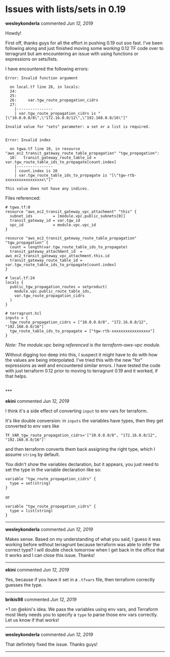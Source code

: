 # Issues with lists/sets in 0.19

**wesleykonderla** commented *Jun 12, 2019*

Howdy!

First off, thanks guys for all the effort in pushing 0.19 out soo fast. I've been following along and just finished moving some _working_ 0.12 TF code over to terragrunt but am encountering an issue with using functions or expressions on sets/lists.

I have encountered the following errors:

```
Error: Invalid function argument

  on local.tf line 26, in locals:
  24: 
  25: 
  26:     var.tgw_route_propagation_cidrs
  27: 
    |----------------
    | var.tgw_route_propagation_cidrs is "[\"10.0.0.0/8\",\"172.16.0.0/12\",\"192.168.0.0/16\"]"

Invalid value for "sets" parameter: a set or a list is required.


Error: Invalid index

  on tgwa.tf line 10, in resource "aws_ec2_transit_gateway_route_table_propagation" "tgw_propagation":
  10:   transit_gateway_route_table_id = var.tgw_route_table_ids_to_propagate[count.index]
    |----------------
    | count.index is 20
    | var.tgw_route_table_ids_to_propagate is "[\"tgw-rtb-xxxxxxxxxxxxxxxxx\"]"

This value does not have any indices.
```

Files referenced:

```hcl
# tgwa.tf:0
resource "aws_ec2_transit_gateway_vpc_attachment" "this" {
  subnet_ids         = [module.vpc.public_subnets[0]]
  transit_gateway_id = var.tgw_id
  vpc_id             = module.vpc.vpc_id
}

resource "aws_ec2_transit_gateway_route_table_propagation" "tgw_propagation" {
  count = length(var.tgw_route_table_ids_to_propagate)
  transit_gateway_attachment_id  = aws_ec2_transit_gateway_vpc_attachment.this.id
  transit_gateway_route_table_id = var.tgw_route_table_ids_to_propagate[count.index]
}
```

```hcl
# local.tf:24
locals {
  public_tgw_propagation_routes = setproduct(
    module.vpc.public_route_table_ids,
    var.tgw_route_propagation_cidrs
  )
}
```

```hcl
# terragrunt.hcl
inputs = {
  tgw_route_propagation_cidrs = ["10.0.0.0/8", "172.16.0.0/12", "192.168.0.0/16"]
  tgw_route_table_ids_to_propagate = ["tgw-rtb-xxxxxxxxxxxxxxxxx"]
}
```

_Note: The module.vpc being referenced is the terraform-aws-vpc module._

Without digging too deep into this, I suspect it might have to do with how the values are being interpolated. I've tried this with the new "for" expressions as well and encountered similar errors. I have tested the code with just terraform 0.12 prior to moving to terragrunt 0.19 and it worked, if that helps.

<br />
***


**ekini** commented *Jun 12, 2019*

I think it's a side effect of converting `input` to env vars for terraform.

It's like double conversion: in `inputs` the variables have types, then they get converted to env vars like
```
TF_VAR_tgw_route_propagation_cidrs='["10.0.0.0/8", "172.16.0.0/12", "192.168.0.0/16"]'
```
and then terraform converts them back assigning the right type, which I assume `string` by default.

You didn't show the variables declaration, but it appears, you just need to set the type in the variable declaration like so:
```
variable "tgw_route_propagation_cidrs" {
  type = set(string)
}
```
or
```
variable "tgw_route_propagation_cidrs" {
  type = list(string)
}
```
***

**wesleykonderla** commented *Jun 12, 2019*

Makes sense. Based on my understanding of what you said, I guess it was working before without terragrunt because terraform was able to infer the correct type? I will double check tomorrow when I get back in the office that it works and I can close this issue. Thanks!
***

**ekini** commented *Jun 12, 2019*

Yes, because if you have it set in a `.tfvars` file, then terraform correctly guesses the type.
***

**brikis98** commented *Jun 12, 2019*

+1 on @ekini's idea. We pass the variables using env vars, and Terraform most likely needs you to specify a `type` to parse those env vars correctly. Let us know if that works! 
***

**wesleykonderla** commented *Jun 12, 2019*

That definitely fixed the issue. Thanks guys! 
***

